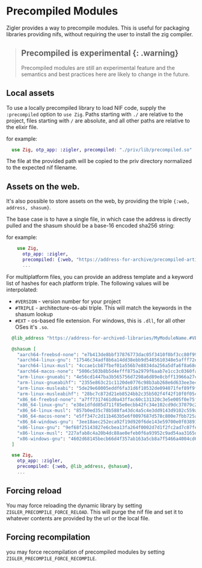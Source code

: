 # Precompiled Modules

Zigler provides a way to precompile modules. This is useful for packaging libraries providing nifs,
without requiring the user to install the zig compiler.

> ## Precompiled is experimental {: .warning}
>
> Precompiled modules are still an experimental feature and the semantics and best practices here are
> likely to change in the future.

## Local assets

To use a locally precompiled library to load NIF code, supply the `:precompiled` option to `use
Zig`. Paths starting with `./` are relative to the project, files starting with `/` are absolute,
and all other paths are relative to the elixir file.

for example:

```elixir
  use Zig, otp_app: :zigler, precompiled: "./priv/lib/precompiled.so"
```

The file at the provided path will be copied to the priv directory normalized to the expected nif
filename.

## Assets on the web.

It's also possible to store assets on the web, by providing the triple `{:web, address, shasum}`.

The base case is to have a single file, in which case the address is directly pulled and the shasum
should be a base-16 encoded sha256 string:

for example:

```elixir
    use Zig, 
      otp_app: :zigler, 
      precompiled: {:web, "https://address-for-archive/precompiled-artifact.so", "935f9829d4c0058acba4118c9dc1a98dbdda5c4035e16a7893c33a3aff2caee8"}, 
      ...
```

For multiplatform files, you can provide an address template and a keyword list of hashes for each
platform triple. The following values will be interpolated:

- `#VERSION` - version number for your project
- `#TRIPLE` - architecture-os-abi triple. This will match the keywords in the shasum lookup
- `#EXT` - os-based file extension. For windows, this is `.dll`, for all other OSes it's `.so`.

```elixir
  @lib_address "https://address-for-archived-libraries/MyModuleName.#VERSION.#TRIPLE.#EXT"

  @shasum [
    "aarch64-freebsd-none": "e7b413de8bbf37876773dac05f3410f0bf3cc80f99d897557b6819e8189fb006",
    "aarch64-linux-gnu": "17546c34adf8b6a14dd38ebb9d5485610348e5afff72e88b991f18d6b818197f",
    "aarch64-linux-musl": "4ccae1cb87fbef01a556b7e8834da256a5dfa6f8a68d57d95005680ce4e37e16",
    "aarch64-macos-none": "5006c503b8b5d4efff875a2979f6aab7e1cc3c0360fa8618343157964aec1d15",
    "arm-linux-gnueabi": "4e56cd1447ba3b565756d7298a6d89e8cbff13966a27c56fce5a72ad23a9ea4d",
    "arm-linux-gnueabihf": "2355e863c21c1120de0776c98b3ab268e6d633ee3e48d47a6477c9a4a4efee58",
    "arm-linux-musleabi": "5de29e68005eddf6fa31d6f10532de094071fef89f9ffc3eb701e0d0ea550ff3",
    "arm-linux-musleabihf": "28bc7c872d21eb8524bb2c35b502f4f42f10f0f05c2bc4420b45142e51224b35",
    "x86_64-freebsd-none": "a7ff7317461d0a43ffac60c131320c3e5e005f0e75f9562bb710718c476c85fc",
    "x86_64-linux-gnu": "e38e1dfdd85d711f85e0ecbb42fc34e102cd9dc37079c200e2075cb894acad7c",
    "x86_64-linux-musl": "857b0ed35c78b588fa43dc4a5c4e3dd9143d9102c559a67812b0af6185eae117",
    "x86_64-macos-none": "e5ff347c2d11b463b5e6f0097687d578c800e7fbb725aa33a2e802d3f473371c",
    "x86_64-windows-gnu": "3ee18aec252eca92f19d920f6de143e59700e0f038916fb3717aa9869b2c5102",
    "x86-linux-gnu": "9ef68f25143827e6cbea13fa264f0002d7d1f2fc2ad7c07febe5be5fbc4f75c6",
    "x86-linux-musl": "227afab8c4a20b4dc88ae0efeb0f6a93952c9ad54aa3165d166cebd66ae5d158",
    "x86-windows-gnu": "4602d68145becb66d4f357ab163a5cb8a7f5466a4004cd6419f998c241b52d2b"
  ]

  use Zig, 
    otp_app: :zigler, 
    precompiled: {:web, @lib_address, @shasum},
    ...
```

## Forcing reload

You may force reloading the dynamic library by setting `ZIGLER_PRECOMPILE_FORCE_RELOAD`. This will
purge the nif file and set it to whatever contents are provided by the url or the local file.

## Forcing recompilation

you may force recompilation of precompiled modules by setting `ZIGLER_PRECOMPILE_FORCE_RECOMPILE`.
